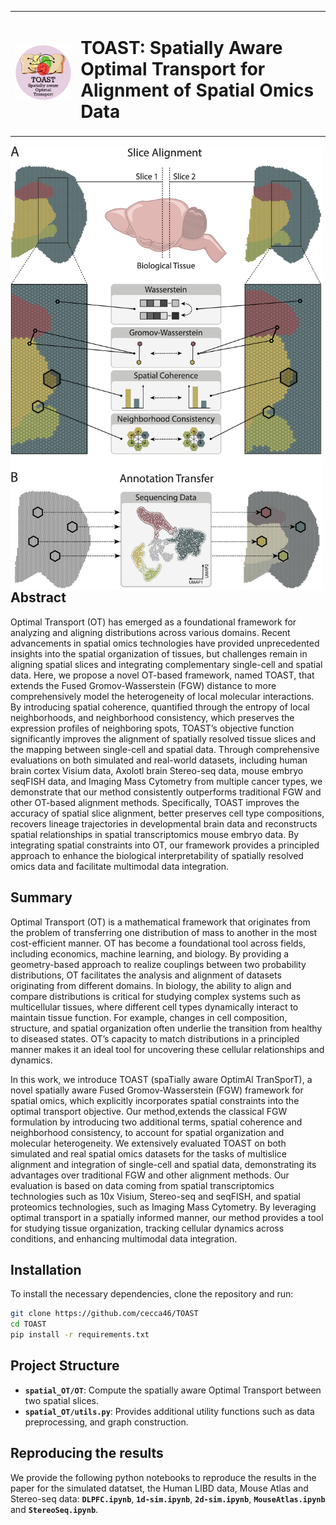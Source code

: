 <table>
<tr>
<td><img src="logo.png" width="350"></td>
<td>

# TOAST: Spatially Aware Optimal Transport for Alignment of Spatial Omics Data

</td>
</tr>
</table>

<p align="left">
  <img src="mainfig.png" alt="Logo" width="500" align="left" style="margin-right: 20px;">

## Abstract
Optimal Transport (OT) has emerged as a foundational framework for analyzing and aligning distributions across various domains. Recent advancements in spatial omics technologies have provided unprecedented insights into the spatial organization of tissues, but challenges remain in aligning spatial slices and integrating complementary single-cell and spatial data. Here, we propose a novel OT-based framework, named TOAST, that extends the Fused Gromov-Wasserstein (FGW) distance to more comprehensively model the heterogeneity of local molecular interactions. By introducing spatial coherence, quantified through the entropy of local neighborhoods, and neighborhood consistency, which preserves the expression profiles of neighboring spots, TOAST’s objective function significantly improves the alignment of spatially resolved tissue slices and the mapping between single-cell and spatial data. Through comprehensive evaluations on both simulated and real-world datasets, including human brain cortex Visium data, Axolotl brain Stereo-seq data, mouse embryo seqFISH data, and Imaging Mass Cytometry from multiple cancer types, we demonstrate that our method consistently outperforms traditional FGW and other OT-based alignment methods. Specifically, TOAST improves the accuracy of spatial slice alignment, better preserves cell type compositions, recovers lineage trajectories in developmental brain data and reconstructs spatial relationships in spatial transcriptomics mouse embryo data. By integrating spatial constraints into OT, our framework provides a principled approach to enhance the biological interpretability of spatially resolved omics data and facilitate multimodal data integration.

## Summary

Optimal Transport (OT) is a mathematical framework that originates from the problem of transferring one distribution of mass to another in the most cost-efficient manner. OT has become a foundational tool across fields, including economics, machine learning, and biology. By providing a geometry-based approach to realize couplings between two probability distributions, OT facilitates the analysis and alignment of datasets originating from different domains. In biology, the ability to align and compare distributions is critical for studying complex systems such as multicellular tissues, where different cell types dynamically interact to maintain tissue function. For example, changes in cell composition, structure, and spatial organization often underlie the transition from healthy to diseased states. OT’s capacity to match distributions in a principled manner makes it an ideal tool for uncovering these cellular relationships and dynamics.

In this work, we introduce TOAST (spaTially aware OptimAl TranSporT), a novel spatially aware Fused Gromov-Wasserstein (FGW) framework for spatial omics, which explicitly incorporates spatial constraints into the optimal transport objective. Our method,extends the classical FGW formulation by introducing two additional terms, spatial coherence and neighborhood consistency, to account for spatial organization and molecular heterogeneity. We extensively evaluated TOAST on both simulated and real spatial omics datasets for the tasks of multislice alignment and integration of single-cell and spatial data, demonstrating its advantages over traditional FGW and other alignment methods. Our evaluation is based on data coming from spatial transcriptomics technologies such as 10x Visium, Stereo-seq and seqFISH, and spatial proteomics technologies, such as Imaging Mass Cytometry. By leveraging optimal transport in a spatially informed manner, our method provides a tool for studying tissue organization, tracking cellular dynamics across conditions, and enhancing multimodal data integration.

## Installation

To install the necessary dependencies, clone the repository and run:
```bash
git clone https://github.com/cecca46/TOAST
cd TOAST
pip install -r requirements.txt
```

## Project Structure

- **`spatial_OT/OT`**: Compute the spatially aware Optimal Transport between two spatial slices. 
- **`spatial_OT/utils.py`**: Provides additional utility functions such as data preprocessing, and graph construction.

## Reproducing the results
We provide the following python notebooks to reproduce the results in the paper for the simulated datatset, the Human LIBD data, Mouse Atlas and Stereo-seq data: **`DLPFC.ipynb`**, **`1d-sim.ipynb`**, **`2d-sim.ipynb`**, **`MouseAtlas.ipynb`** and **`StereoSeq.ipynb`**.
